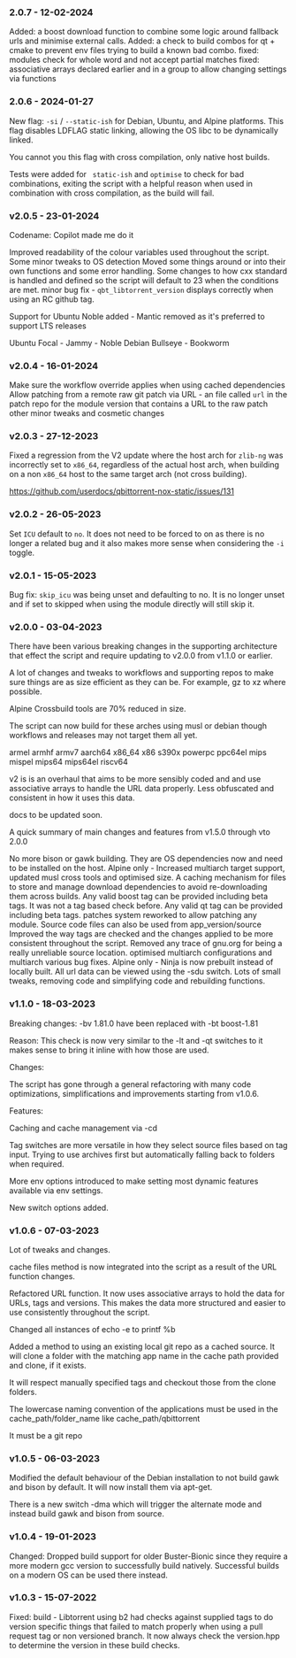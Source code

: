 ### 2.0.7 - 12-02-2024

Added: a boost download function to combine some logic around fallback urls and minimise external calls.
Added: a check to build combos for qt + cmake to prevent env files trying to build a known bad combo.
fixed: modules check for whole word and not accept partial matches
fixed: associative arrays declared earlier and in a group to allow changing settings via functions

### 2.0.6 - 2024-01-27

New flag: `-si` / `--static-ish` for Debian, Ubuntu, and Alpine platforms. This flag disables LDFLAG static linking, allowing the OS libc to be dynamically linked.

You cannot you this flag with cross compilation, only native host builds.

Tests were added for ` static-ish` and `optimise` to check for bad combinations, exiting the script with a helpful reason when used in combination with cross compilation, as the build will fail.

### v2.0.5 - 23-01-2024

Codename: Copilot made me do it

Improved readability of the colour variables used throughout the script.
Some minor tweaks to OS detection
Moved some things around or into their own functions and some error handling.
Some changes to how cxx standard is handled and defined so the script will default to 23 when the conditions are met.
minor bug fix - `qbt_libtorrent_version` displays correctly when using an RC github tag.

Support for Ubuntu Noble added - Mantic removed as it's preferred to support LTS releases

Ubuntu Focal - Jammy - Noble
Debian Bullseye - Bookworm

### v2.0.4 - 16-01-2024

Make sure the workflow override applies when using cached dependencies
Allow patching from a remote raw git patch via URL - an file called `url` in the patch repo for the module version that contains a URL to the raw patch
other minor tweaks and cosmetic changes

### v2.0.3 - 27-12-2023

Fixed a regression from the V2 update where the host arch for `zlib-ng` was incorrectly set to `x86_64`, regardless of the actual host arch, when building on a non `x86_64` host to the same target arch (not cross building).

https://github.com/userdocs/qbittorrent-nox-static/issues/131

### v2.0.2 - 26-05-2023

Set `ICU` default to `no`. It does not need to be forced to on as there is no longer a related bug and it also makes more sense when considering the `-i` toggle.

### v2.0.1 - 15-05-2023

Bug fix: `skip_icu` was being unset and defaulting to no. It is no longer unset and if set to skipped when using the module directly will still skip it.

### v2.0.0 - 03-04-2023

There have been various breaking changes in the supporting architecture that effect the script and require updating to v2.0.0 from v1.1.0 or earlier.

A lot of changes and tweaks to workflows and supporting repos to make sure things are as size efficient as they can be. For example, gz to xz where possible.

Alpine Crossbuild tools are 70% reduced in size.

The script can now build for these arches using musl or debian though workflows and releases may not target them all yet.

armel armhf armv7 aarch64 x86_64 x86 s390x powerpc ppc64el mips mispel mips64 mips64el riscv64

v2 is is an overhaul that aims to be more sensibly coded and and use associative arrays to handle the URL data properly. Less obfuscated and consistent in how it uses this data.

docs to be updated soon.

A quick summary of main changes and features from v1.5.0 through vto 2.0.0

No more bison or gawk building. They are OS dependencies now and need to be installed on the host.
Alpine only - Increased multiarch target support, updated musl cross tools and optimised size.
A caching mechanism for files to store and manage download dependencies to avoid re-downloading them across builds.
Any valid boost tag can be provided including beta tags. It was not a tag based check before.
Any valid qt tag can be provided including beta tags.
patches system reworked to allow patching any module. Source code files can also be used from app_version/source
Improved the way tags are checked and the changes applied to be more consistent throughout the script.
Removed any trace of gnu.org for being a really unreliable source location.
optimised multiarch configurations and multiarch various bug fixes.
Alpine only - Ninja is now prebuilt instead of locally built.
All url data can be viewed using the -sdu switch.
Lots of small tweaks, removing code and simplifying code and rebuilding functions.

### v1.1.0 - 18-03-2023

Breaking changes: -bv 1.81.0 have been replaced with -bt boost-1.81

Reason: This check is now very similar to the -lt and -qt switches to it makes sense to bring it inline with how those are used.

Changes:

The script has gone through a general refactoring with many code optimizations, simplifications and improvements starting from v1.0.6.

Features:

Caching and cache management via -cd

Tag switches are more versatile in how they select source files based on tag input. Trying to use archives first but automatically falling back to folders when required.

More env options introduced to make setting most dynamic features available via env settings.

New switch options added.

### v1.0.6 - 07-03-2023

Lot of tweaks and changes.

cache files method is now integrated into the script as a result of the URL function changes.

Refactored URL function. It now uses associative arrays to hold the data for URLs, tags and versions. This makes the data more structured and easier to use consistently throughout the script.

Changed all instances of echo -e to printf %b

Added a method to using an existing local git repo as a cached source. It will clone a folder with the matching app name in the cache path provided and clone, if it exists.

It will respect manually specified tags and checkout those from the clone folders.

The lowercase naming convention of the applications must be used in the cache_path/folder_name like cache_path/qbittorrent

It must be a git repo

### v1.0.5 - 06-03-2023

Modified the default behaviour of the Debian installation to not build gawk and bison by default. It will now install them via apt-get.

There is a new switch -dma which will trigger the alternate mode and instead build gawk and bison from source.

### v1.0.4 - 19-01-2023

Changed: Dropped build support for older Buster-Bionic since they require a more modern gcc version to successfully build natively. Successful builds on a modern OS can be used there instead.

### v1.0.3 - 15-07-2022

Fixed: build - Libtorrent using b2 had checks against supplied tags to do version specific things that failed to match properly when using a pull request tag or non versioned branch. It now always check the version.hpp to determine the version in these build checks.
